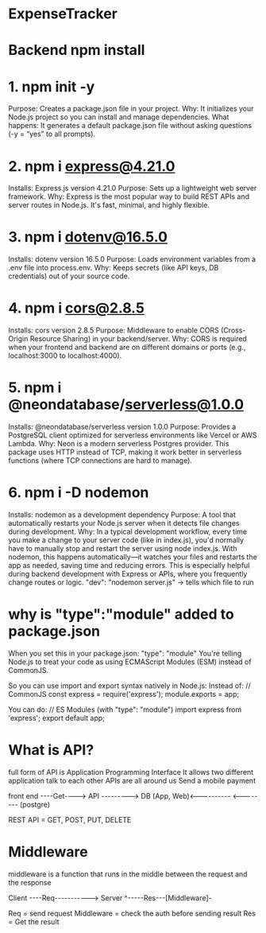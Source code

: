 # ExpenseTracker
# Backend npm install 
# 1. npm init -y
Purpose: Creates a package.json file in your project.
Why: It initializes your Node.js project so you can install and manage dependencies.
What happens: It generates a default package.json file without asking questions (-y = “yes” to all prompts).

# 2. npm i express@4.21.0
Installs: Express.js version 4.21.0
Purpose: Sets up a lightweight web server framework.
Why: Express is the most popular way to build REST APIs and server routes in Node.js. It's fast, minimal, and highly flexible.

# 3. npm i dotenv@16.5.0
Installs: dotenv version 16.5.0
Purpose: Loads environment variables from a .env file into process.env.
Why: Keeps secrets (like API keys, DB credentials) out of your source code.

# 4. npm i cors@2.8.5
Installs: cors version 2.8.5
Purpose: Middleware to enable CORS (Cross-Origin Resource Sharing) in your backend/server.
Why: CORS is required when your frontend and backend are on different domains or ports (e.g., localhost:3000 to localhost:4000).

# 5. npm i @neondatabase/serverless@1.0.0
Installs: @neondatabase/serverless version 1.0.0
Purpose: Provides a PostgreSQL client optimized for serverless environments like Vercel or AWS Lambda.
Why: Neon is a modern serverless Postgres provider. This package uses HTTP instead of TCP, making it work better in serverless functions (where TCP connections are hard to manage).

# 6. npm i -D nodemon
Installs: nodemon as a development dependency
Purpose: A tool that automatically restarts your Node.js server when it detects file changes during development.
Why: In a typical development workflow, every time you make a change to your server code (like in index.js), you'd normally have to manually stop and restart the server using node index.js.
With nodemon, this happens automatically—it watches your files and restarts the app as needed, saving time and reducing errors.
This is especially helpful during backend development with Express or APIs, where you frequently change routes or logic.
"dev": "nodemon server.js" -> tells which file to run

# why is "type":"module" added to package.json
When you set this in your package.json: "type": "module"
You're telling Node.js to treat your code as using ECMAScript Modules (ESM) instead of CommonJS.

So you can use import and export syntax natively in Node.js:
Instead of:
// CommonJS
const express = require('express');
module.exports = app;

You can do:
// ES Modules (with "type": "module")
import express from 'express';
export default app;

# What is API?
full form of API is Application Programming Interface
It allows two different application talk to each other
APIs are all around us
Send a mobile payment

front end ----Get----> API ---------> DB
(App, Web)<----------      <-------- (postgre)

REST API = GET, POST, PUT, DELETE

# Middleware 
middleware is a function that runs in the middle between the request and the response


Client ----Req-----------> Server
     ^-----Res---[Middleware]- 

Req = send request
Middleware = check the auth before sending result
Res = Get the result